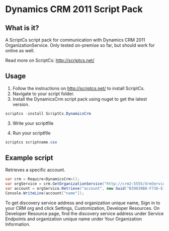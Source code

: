 # Dynamics CRM 2011 Script Pack

## What is it?
A ScriptCs script pack for communication with Dynamics CRM 2011 OrganizationService.
Only tested on-premise so far, but should work for online as well. 

Read more on ScriptCs: http://scriptcs.net/

## Usage
1. Follow the instructions on http://scriptcs.net/ to install ScriptCs. 
3. Navigate to your script folder.
2. Install the DynamicsCrm script pack using nuget to get the latest version.
```csharp
scriptcs -install ScriptCs.DynamicsCrm
```

3. Write your scriptfile

4. Run your scriptfile
```csharp
scriptcs scriptname.csx
```

## Example script
Retrieves a specific account.
```csharp
var crm = Require<DynamicsCrm>();
var orgService = crm.GetOrganizationService("http://crm2:5555/XrmServices/2011/Discovery.svc", "organization unique name", "user", "password", "domain");
var account = orgService.Retrieve("account", new Guid("B39030B8-F736-E111-9E16-0800277C14DD"), new ColumnSet(true));
Console.WriteLine(account["name"]);
```
To get discovery service address and organization unique name, 
Sign in to your CRM org and click Settings, Customization, Developer Resources.
On Developer Resource page, find the discovery service address under Service Endpoints and organization unique name under Your Organization Information.

